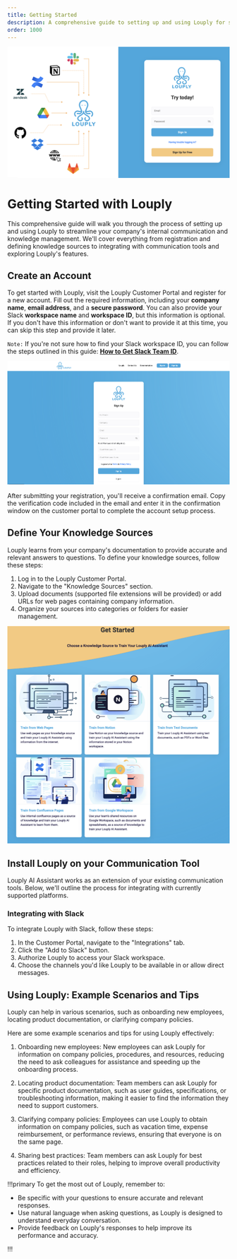 ```yaml
---
title: Getting Started
description: A comprehensive guide to setting up and using Louply for streamlined internal communication and knowledge management.
order: 1000
---
```


![](/logo/louply_login.png)

# Getting Started with Louply

This comprehensive guide will walk you through the process of setting up and using Louply to streamline your company's internal communication and knowledge management. We'll cover everything from registration and defining knowledge sources to integrating with communication tools and exploring Louply's features.


## Create an Account

To get started with Louply, visit the Louply Customer Portal and register for a new account. Fill out the required information, including your **company name**, **email address**, and a **secure password**. You can also provide your Slack **workspace name** and **workspace ID**, but this information is optional. If you don't have this information or don't want to provide it at this time, you can skip this step and provide it later. 

``Note:`` If you're not sure how to find your Slack workspace ID, you can follow the steps outlined in this guide: [**How to Get Slack Team ID**](how-to/how_to_get_slack_workspace_id.md).

![Sign Up Screen](/logo/louply_register_full.png)

After submitting your registration, you'll receive a confirmation email. Copy the verification code included in the email and enter it in the confirmation window on the customer portal to complete the account setup process.


## Define Your Knowledge Sources

Louply learns from your company's documentation to provide accurate and relevant answers to questions. To define your knowledge sources, follow these steps:

1. Log in to the Louply Customer Portal.
2. Navigate to the "Knowledge Sources" section.
3. Upload documents (supported file extensions will be provided) or add URLs for web pages containing company information.
4. Organize your sources into categories or folders for easier management.

![Link Sources](/logo/louply_choose_sources.png)

## Install Louply on your Communication Tool

Louply AI Assistant works as an extension of your existing communication tools. Below, we'll outline the process for integrating with currently supported platforms.

### Integrating with Slack

To integrate Louply with Slack, follow these steps:

1. In the Customer Portal, navigate to the "Integrations" tab.
2. Click the "Add to Slack" button.
3. Authorize Louply to access your Slack workspace.
4. Choose the channels you'd like Louply to be available in or allow direct messages.


## Using Louply: Example Scenarios and Tips

Louply can help in various scenarios, such as onboarding new employees, locating product documentation, or clarifying company policies.

Here are some example scenarios and tips for using Louply effectively:

1. Onboarding new employees: New employees can ask Louply for information on company policies, procedures, and resources, reducing the need to ask colleagues for assistance and speeding up the onboarding process.

2. Locating product documentation: Team members can ask Louply for specific product documentation, such as user guides, specifications, or troubleshooting information, making it easier to find the information they need to support customers.

3. Clarifying company policies: Employees can use Louply to obtain information on company policies, such as vacation time, expense reimbursement, or performance reviews, ensuring that everyone is on the same page.

4. Sharing best practices: Team members can ask Louply for best practices related to their roles, helping to improve overall productivity and efficiency.

!!!primary To get the most out of Louply, remember to:

- Be specific with your questions to ensure accurate and relevant responses.
- Use natural language when asking questions, as Louply is designed to understand everyday conversation.
- Provide feedback on Louply's responses to help improve its performance and accuracy.

!!!

